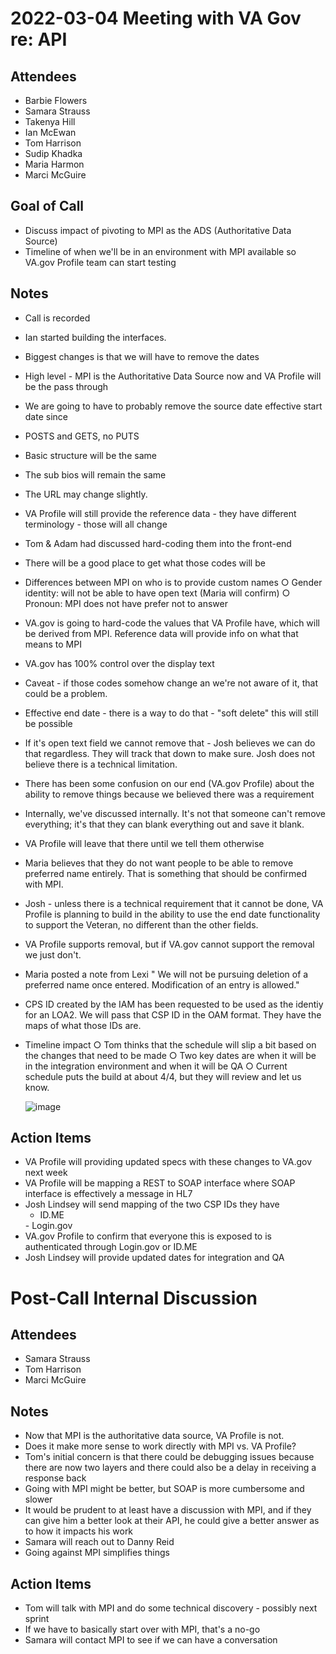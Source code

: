 # 2022-03-04 Meeting with VA Gov re: API

## Attendees
- Barbie Flowers
- Samara Strauss
- Takenya Hill
- Ian McEwan
- Tom Harrison
- Sudip Khadka
- Maria Harmon
- Marci McGuire

## Goal of Call
- Discuss impact of pivoting to MPI as the ADS (Authoritative Data Source)
- Timeline of when we'll be in an environment with MPI available so VA.gov Profile team can start testing

## Notes
- Call is recorded
- Ian started building the interfaces.  
- Biggest changes is that we will have to remove the dates
- High level - MPI is the Authoritative Data Source now and VA Profile will be the pass through
- We are going to have to probably remove the source date effective start date since 
- POSTS and GETS, no PUTS
- Basic structure will be the same
- The sub bios will remain the same
- The URL may change slightly. 
- VA Profile will still provide the reference data - they have different terminology - those will all change
- Tom & Adam had discussed hard-coding them into the front-end
- There will be a good place to get what those codes will be
- Differences between MPI on who is to provide custom names
  ○ Gender identity: will not be able to have open text (Maria will confirm)
  ○ Pronoun: MPI does not have prefer not to answer
- VA.gov is going to hard-code the values that VA Profile have, which will be derived from MPI.  Reference data will provide info on what that means to MPI
- VA.gov has 100% control over the display text
- Caveat - if those codes somehow change an we're not aware of it, that could be a problem.
- Effective end date - there is a way to do that - "soft delete" this will still be possible
- If it's open text field we cannot remove that - Josh believes we can do that regardless. They will track that down to make sure.  Josh does not believe there is a technical limitation.
- There has been some confusion on our end (VA.gov Profile) about the ability to remove things because we believed there was a requirement
- Internally, we've discussed internally.  It's not that someone can't remove everything; it's that they can blank everything out and save it blank.
- VA Profile will leave that there until we tell them otherwise
- Maria believes that they do not want people to be able to remove preferred name entirely.  That is something that should be confirmed with MPI.  
- Josh - unless there is a technical requirement that it cannot be done, VA Profile is planning to build in the ability to use the end date functionality to support the Veteran, no different than the other fields.
- VA Profile supports removal, but if VA.gov cannot support the removal we just don't.
- Maria posted a note from Lexi "
We will not be pursuing deletion of a preferred name once entered.  Modification of an entry is allowed."
- CPS ID created by the IAM has been requested to be used as the identiy for an LOA2.  We will pass that CSP ID in the OAM format.  They have the maps of what those IDs are.  
- Timeline impact
  ○ Tom thinks that the schedule will slip a bit based on the changes that need to be made
  ○ Two key dates are when it will be in the integration environment and when it will be QA
  ○ Current schedule puts the build at about 4/4, but they will review and let us know.

  ![image](https://user-images.githubusercontent.com/73354907/156790831-2cfa0b6f-df8e-4b23-9787-0b9e97f518a7.png)

	
## Action Items
- VA Profile will providing updated specs with these changes to VA.gov next week
- VA Profile will be mapping a REST to SOAP interface where SOAP interface is effectively a message in HL7
- Josh Lindsey will send mapping of the two CSP IDs they have
  - ID.ME
  <id root="2.16.840.1.113883.4.349" extension="12345^PN^200IDME^USDVA^A"/>
  - Login.gov
  <id root="2.16.840.1.113883.4.349" extension="12345^PN^200VLGN^USDVA^A"/>
- VA.gov Profile to confirm that everyone this is exposed to is authenticated through Login.gov or ID.ME
- Josh Lindsey will provide updated dates for integration and QA
		
# Post-Call Internal Discussion

## Attendees
- Samara Strauss
- Tom Harrison
- Marci McGuire

## Notes
- Now that MPI is the authoritative data source, VA Profile is not.
- Does it make more sense to work directly with MPI vs. VA Profile?
- Tom's initial concern is that there could be debugging issues because there are now two layers and there could also be a delay in receiving a response back
- Going with MPI might be better, but SOAP is more cumbersome and slower
- It would be prudent to at least have a discussion with MPI, and if they can give him a better look at their API, he could give a better answer as to how it impacts his work
- Samara will reach out to Danny Reid
- Going against MPI simplifies things

## Action Items
- Tom will talk with MPI and do some technical discovery - possibly next sprint
- If we have to basically start over with MPI, that's a no-go
- Samara will contact MPI to see if we can have a conversation

